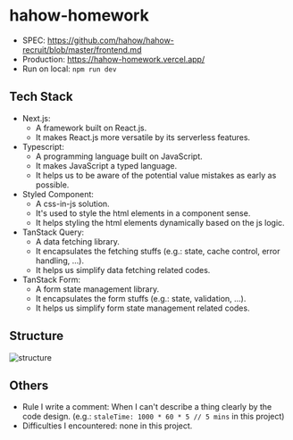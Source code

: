 # hahow-homework
- SPEC: https://github.com/hahow/hahow-recruit/blob/master/frontend.md
- Production: https://hahow-homework.vercel.app/
- Run on local: `npm run dev`

## Tech Stack
- Next.js:
  - A framework built on React.js.
  - It makes React.js more versatile by its serverless features.
- Typescript:
  - A programming language built on JavaScript.
  - It makes JavaScript a typed language.
  - It helps us to be aware of the potential value mistakes as early as possible.
- Styled Component:
  - A css-in-js solution.
  - It's used to style the html elements in a component sense.
  - It helps styling the html elements dynamically based on the js logic.
- TanStack Query:
  - A data fetching library.
  - It encapsulates the fetching stuffs (e.g.: state, cache control, error handling, ...).
  - It helps us simplify data fetching related codes.
- TanStack Form:
  - A form state management library.
  - It encapsulates the form stuffs (e.g.: state, validation, ...).
  - It helps us simplify form state management related codes.

## Structure
![structure](https://github.com/yangej/hahow-homework/assets/40908020/282b4ed7-f6a9-4475-916c-8c7fab3c910b)

## Others
- Rule I write a comment: When I can't describe a thing clearly by the code design. (e.g.: `staleTime: 1000 * 60 * 5 // 5 mins` in this project)
- Difficulties I encountered: none in this project.
